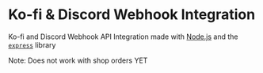 # Ko-fi & Discord Webhook Integration
Ko-fi and Discord Webhook API Integration made with [Node.js](https://nodejs.org) and the [`express`](https:///npmjs.org/package/express) library

Note: Does not work with shop orders YET
